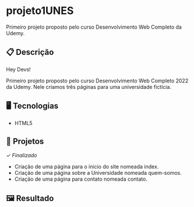 # projeto1UNES
Primeiro projeto proposto pelo curso Desenvolvimento Web Completo da Udemy.

## 📋 Descrição
Hey Devs!

Primeiro projeto proposto pelo curso Desenvolvimento Web Completo 2022 da Udemy. Nele criamos três páginas para uma universidade fictícia.

## 🖥️ Tecnologias

- HTML5

## 🎨 Projetos

*✓ Finalizado*

- Criação de uma página para o inicio do site nomeada index. 
- Criação de uma página sobre a Universidade nomeada quem-somos.
- Criação de uma página para contato nomeada contato.

## 🖼️ Resultado

